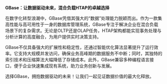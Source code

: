 **GBase：让数据驱动未来，混合负载HTAP的卓越选择**

在数字化转型浪潮中，GBase凭借其强大的“数据”处理能力脱颖而出。作为一款集高性能与高可用性于一身的数据库管理系统，GBase专注于解决企业在混合负载场景下的复杂需求。无论是OLTP还是OLAP任务，HTAP架构都能实现事务处理与分析计算的高度融合，为用户提供实时决策支持。

GBase不仅具备强大的扩展性和稳定性，还通过智能优化算法显著提升了运行效率。它支持大规模并发访问，确保业务高峰期的数据服务不中断；同时，其独特的索引技术和压缩算法大幅降低了存储成本。此外，GBase兼容多种编程语言接口，便于企业快速集成现有系统，助力业务创新与发展。

选择GBase，拥抱数据驱动的未来！让我们一起见证数据价值的最大化释放。